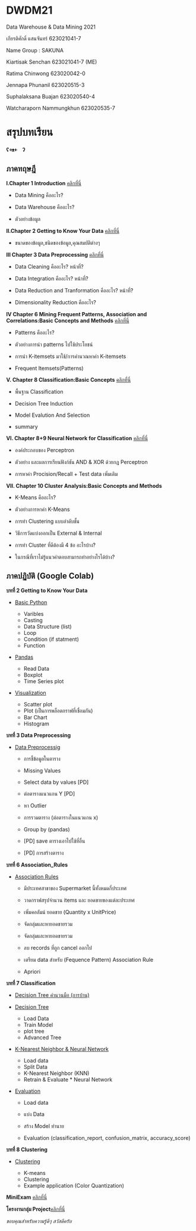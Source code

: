 # DWDM21
Data Warehouse &amp; Data Mining 2021

เกียรติศักดิ์ แสนจันทร์ 623021041-7

Name Group : SAKUNA

Kiartisak Senchan 623021041-7 (ME)

Ratima Chinwong 623020042-0

Jennapa Phunanil 623020515-3

Suphalaksana Buajan 623020540-4

Watcharaporn Nammungkhun 623020535-7

# สรุปบทเรียน 
  **ʕ￫ᴥ￩　ʔ** 
## ภาคทฤษฎี    
**Ⅰ.Chapter 1 Introduction** [คลิกที่นี่](https://github.com/team0243/DWDM21)

   * Data Mining คืออะไร?

   * Data Warehouse คืออะไร?

   * ตัวอย่างข้อมูล



**Ⅱ.Chapter 2 Getting to Know Your Data** [คลิกที่นี่](https://github.com/team0243/DWDM21/blob/main/Chapter2.pdf)


   * ขนาดของข้อมูล,ชนิดของข้อมูล,คุณสมบัติต่างๆ

**Ⅲ  Chapter 3 Data Preprocessing**
[คลิกที่นี่](https://github.com/team0243/DWDM21/blob/main/Chapter3.pdf)


  * Data Cleaning คืออะไร? หน้าที่?

  * Data Integration คืออะไร? หน้าที่?

  * Data Reduction and Tranformation คืออะไร? หน้าที่?

  * Dimensionality Reduction คืออะไร?

**Ⅳ Chapter 6 Mining Frequent Patterns, Association and Correlations:Basic Concepts and Methods**
[คลิกที่นี่](https://github.com/team0243/DWDM21/blob/main/Chapter6.pdf)

  * Patterns คืออะไร?

  * ตัวอย่างการนำ patterns ไปใช้ประโยชน์

  * การนำ K-itemsets มาใช้/การคำนวณหาค่า K-itemsets

  * Frequent Itemsets(Patterns)

**Ⅴ. Chapter 8 Classification:Basic Concepts**
[คลิกที่นี่](https://github.com/team0243/DWDM21/blob/main/Chapter7_Classification_Lecture.pdf)


   
  * พื้นฐาน Classification
    
  * Decision Tree Induction
    
  * Model Evalution And Selection 
    
  * summary
 
 
**Ⅵ. Chapter 8+9 Neural Network for Classification**
[คลิกที่นี่](https://github.com/team0243/DWDM21/blob/main/Chap7-8%20Neural%20Network%20%26%20Confusion%20Matrix.pdf)

   * องค์ประกอบของ Perceptron

   * ตัวอย่าง และผลการเรียนฟังก์ชัน AND & XOR ด้วยกฏ Perceptron

   * การหาค่า Procision/Recall + Test data เพิ่มเติม

**Ⅶ. Chapter 10 Cluster Analysis:Basic Concepts and Methods**

  * K-Means คืออะไร?

  * ตัวอย่างการหาค่า K-Means

  * การทำ Clustering แบบลำดับชั้น

 * วิธีการวัดแบ่งออกเป็น External & Internal

  * การทำ Cluster ที่ดีต้องมี 4 ข้อ อะไรบ้าง?

 * ในกรณีที่เราไม่รู้แนวคำตอบสามารถทำอย่างไรได้บ้าง?

## ภาคปฏิบัติ (Google Colab)

**บทที่ 2 Getting to Know Your Data**

  *  [Basic Python](https://github.com/team0243/DWDM21/blob/main/Data101_(Chapter2).ipynb)
       * Varibles
       * Casting
       * Data Structure (list)
       * Loop
       * Condition (if statment)
       * Function
  *  [Pandas](https://github.com/team0243/DWDM21/blob/main/Data102(Chapter2).ipynb)
       * Read Data
       * Boxplot
       * Time Series plot
 * [Visualization](https://github.com/team0243/DWDM21/blob/main/Data_Visualization.ipynb)

   * Scatter plot
    * Plot (เป็นการพล็อตกราฟที่เชื่อมกัน)
    * Bar Chart
    * Histogram
  
**บทที่ 3 Data Preprocessing**
   * [Data Preprocessig](https://github.com/team0243/DWDM21/blob/main/Data103(Chapter3).ipynb)
   
     * การชี้ข้อมูลในตาราง
       
     * Missing Values
       
     * Select data by values [PD]
        
     * ต่อตารางแนวแกน Y [PD]
      
     * หา Outlier
     
     * การรวมตาราง (ต่อตารางในแนวแกน x)
   
     * Group by (pandas)
   
     * [PD] save ตารางเอาไปใช้ที่อื่น
       
     * [PD] การสร้างตาราง
         
         
**บทที่ 6 Association_Rules**
   * [Association Rules](https://github.com/team0243/DWDM21/blob/main/Chapter6_Association_Rules.ipynb)
   
     * มีประเทศสาขาของ Supermarket นี้ทั้งหมดกี่ประเทศ
     
     * วาดกราฟสรุปจำนวน items และ ยอดขายของแต่ละประเทศ

     * เพิ่มคอลัมน์ ยอดขาย (Quantity x UnitPrice)

     * จัดกลุ่มและหายอดขายรวม

     * จัดกลุ่มและหายอดขายรวม

     * ลบ records ที่ถูก cancel ออกไป

     * เตรียม data สำหรับ (Fequence Pattern) Association Rule

     * Apriori


**บทที่ 7 Classification**
  * [Decision Tree คำนวนมือ (การบ้าน)](https://github.com/team0243/DWDM21/blob/main/%E0%B8%81%E0%B8%B2%E0%B8%A3%E0%B8%9A%E0%B9%89%E0%B8%B2%E0%B8%99%20Decision%20Tree-%E0%B8%9C%E0%B8%AA%E0%B8%B2%E0%B8%99.pdf)
  * [Decision Tree](https://github.com/team0243/DWDM21/blob/main/Chapter7_Classification(Decision).ipynb)

      *  Load Data
     *   Train Model
      *  plot tree
     *   Advanced Tree
  * [K-Nearest Neighbor & Neural Network](https://github.com/team0243/DWDM21/blob/main/Chap_7_Classification_(KNN_NN).ipynb)
  
      *  Load data
      *  Split Data
       *  K-Nearest Neighbor (KNN)
       *  Retrain & Evaluate
        * Neural Network
     
   * [Evaluation](https://github.com/team0243/DWDM21/blob/main/Chap7_Classification_(Evaluation).ipynb)
   
        *  Load data
         
        *  แบ่ง Data
        
        *  สร้าง Model ทำนาย
         
        *  Evaluation (classification_report, confusion_matrix, accuracy_score)



**บทที่ 8 Clustering**
  * [Clustering](https://github.com/team0243/DWDM21/blob/main/Chap8_Clustering.ipynb)
      
      * K-means
      * Clustering
      * Example application (Color Quantization)


**MiniExam**
[คลิกที่นี่](https://github.com/team0243/DWDM21/blob/main/MiniExam.ipynb)

**โครงงานกลุ่ม Project**[คลิกที่นี่](https://github.com/team0243/DWDM21/blob/main/Project_SUKUNA.ipynb)

*ขอบคุณสำหรับความรู้ดีๆ สวัสดีครับ*






 




